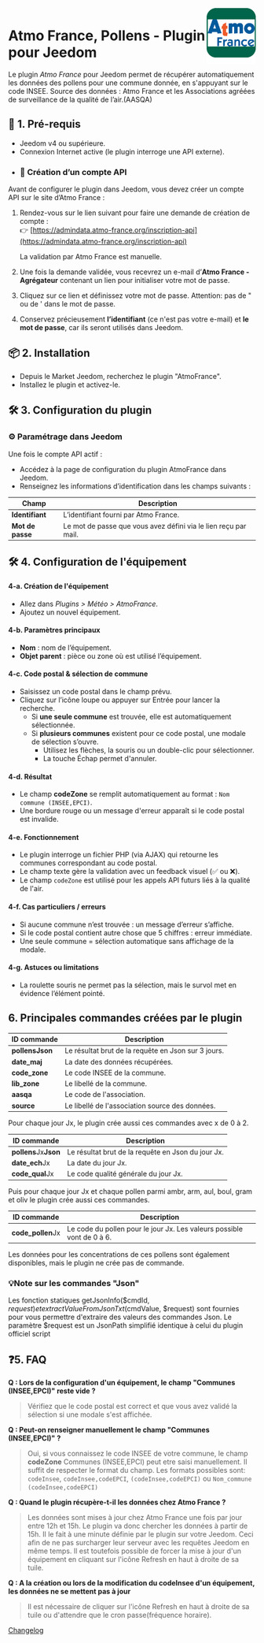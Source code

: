 <img align="right" src="../images/AtmoFrance_icon.png" width="100">

# Atmo France, Pollens - Plugin pour Jeedom

Le plugin *Atmo France* pour Jeedom permet de récupérer automatiquement les données des pollens pour une commune donnée, en s'appuyant sur le code INSEE.
Source des données : Atmo France et les Associations agréées de surveillance de la qualité de l’air.(AASQA)


## 🧰 1. Pré-requis
- Jeedom v4 ou supérieure.
- Connexion Internet active (le plugin interroge une API externe).
- ### 🔑 Création d’un compte API

Avant de configurer le plugin dans Jeedom, vous devez créer un compte API sur le site d’Atmo France :

1. Rendez-vous sur le lien suivant pour faire une demande de création de compte :  
   👉 [https://admindata.atmo-france.org/inscription-api](https://admindata.atmo-france.org/inscription-api)

   La validation par Atmo France est manuelle.
3. Une fois la demande validée, vous recevrez un e-mail d’**Atmo France - Agrégateur** contenant un lien pour initialiser votre mot de passe.

4. Cliquez sur ce lien et définissez votre mot de passe. Attention: pas de " ou de ' dans le mot de passe.

5. Conservez précieusement **l’identifiant** (ce n'est pas votre e-mail) et **le mot de passe**, car ils seront utilisés dans Jeedom.

## 📦 2. Installation
- Depuis le Market Jeedom, recherchez le plugin "AtmoFrance".
- Installez le plugin et activez-le.

## 🛠️ 3. Configuration du plugin

### ⚙️ Paramétrage dans Jeedom

Une fois le compte API actif :

- Accédez à la page de configuration du plugin AtmoFrance dans Jeedom.
- Renseignez les informations d’identification dans les champs suivants :

| Champ         | Description                                                       |
|---------------|-------------------------------------------------------------------|
| **Identifiant** | L’identifiant fourni par Atmo France. |
| **Mot de passe** | Le mot de passe que vous avez défini via le lien reçu par mail.         |


## 🛠️ 4. Configuration de l'équipement
#### 4-a. Création de l'équipement
- Allez dans *Plugins > Météo > AtmoFrance*.
- Ajoutez un nouvel équipement.

#### 4-b. Paramètres principaux
- **Nom** : nom de l’équipement.
- **Objet parent** : pièce ou zone où est utilisé l’équipement.

#### 4-c. Code postal & sélection de commune
- Saisissez un code postal dans le champ prévu.
- Cliquez sur l’icône loupe ou appuyer sur Entrée pour lancer la recherche.
  - Si **une seule commune** est trouvée, elle est automatiquement sélectionnée.
  - Si **plusieurs communes** existent pour ce code postal, une modale de sélection s’ouvre.
    - Utilisez les flèches, la souris ou un double-clic pour sélectionner.
    - La touche Échap permet d'annuler.

#### 4-d. Résultat
- Le champ **codeZone** se remplit automatiquement au format : `Nom commune (INSEE,EPCI)`.
- Une bordure rouge ou un message d'erreur apparaît si le code postal est invalide.

#### 4-e. Fonctionnement
- Le plugin interroge un fichier PHP (via AJAX) qui retourne les communes correspondant au code postal.
- Le champ texte gère la validation avec un feedback visuel (✅ ou ❌).
- Le champ `codeZone` est utilisé pour les appels API futurs liés à la qualité de l'air.

#### 4-f. Cas particuliers / erreurs
- Si aucune commune n’est trouvée : un message d’erreur s’affiche.
- Si le code postal contient autre chose que 5 chiffres : erreur immédiate.
- Une seule commune = sélection automatique sans affichage de la modale.

#### 4-g. Astuces ou limitations
- La roulette souris ne permet pas la sélection, mais le survol met en évidence l’élément pointé.

## 6. Principales commandes créées par le plugin
| ID commande   | Description                                                       |
|---------------|-------------------------------------------------------------------|
| **pollensJson** | Le résultat brut de la requête en Json sur 3 jours. |
| **date_maj** | La date des données récupérées. |
| **code_zone** | Le code INSEE de la commune. |
| **lib_zone** | Le libellé de la commune. |
| **aasqa** | Le code de l'association. |
| **source** | Le libellé de l'association source des données. |

Pour chaque jour Jx, le plugin crée aussi ces commandes avec x de 0 à 2.

| ID commande   | Description                                                       |
|---------------|-------------------------------------------------------------------|
| **pollens**Jx**Json** | Le résultat brut de la requête en Json du jour Jx. |
| **date_ech**Jx | La date du jour Jx. |
| **code_qual**Jx | Le code qualité générale du jour Jx. |

Puis pour chaque jour Jx et chaque pollen parmi ambr, arm, aul, boul, gram et oliv le plugin crée aussi ces commandes.

| ID commande   | Description                                                       |
|---------------|-------------------------------------------------------------------|
| **code_pollen**Jx | Le code du pollen pour le jour Jx. Les valeurs possible vont de 0 à 6. |

Les données pour les concentrations de ces pollens sont également disponibles, mais le plugin ne crée pas de commande.



### 💡Note sur les commandes "Json" 
Les fonction statiques  getJsonInfo($cmdId, $request) et extractValueFromJsonTxt($cmdValue, $request) sont fournies pour vous permettre d'extraire des valeurs des commandes Json.
Le paramètre $request est un JsonPath simplifié identique à celui du plugin officiel script


## ❓5. FAQ
**Q : Lors de la configuration d'un équipement, le champ "Communes (INSEE,EPCI)" reste vide ?**
> Vérifiez que le code postal est correct et que vous avez validé la sélection si une modale s'est affichée.

**Q : Peut-on renseigner manuellement le champ "Communes (INSEE,EPCI)" ?**
> Oui, si vous connaissez le code INSEE de votre commune, le champ **codeZone** Communes (INSEE,EPCI)  peut etre saisi manuellement. Il suffit de respecter le format du champ. Les formats possibles sont: `codeInsee`, `codeInsee,codeEPCI`, `(codeInsee,codeEPCI)` ou `Nom_commune (codeInsee,codeEPCI)` 

**Q : Quand le plugin récupère-t-il les données chez Atmo France ?**
> Les données sont mises à jour chez Atmo France une fois par jour entre 12h et 15h. Le plugin va donc chercher les données à partir de 15h. Il le fait à une minute définie par le plugin sur votre Jeedom. Ceci afin de ne pas surcharger leur serveur avec les requêtes Jeedom en même temps. Il est toutefois possible de forcer la mise à jour d'un équipement en cliquant sur l'icône Refresh en haut à droite de sa tuile.

**Q : A la création ou lors de la modification du codeInsee d'un équipement, les données ne se mettent pas à jour**
> Il est nécessaire de cliquer sur l'icône Refresh en haut à droite de sa tuile ou d'attendre que le cron passe(fréquence horaire).


  [Changelog](changelog.md)
